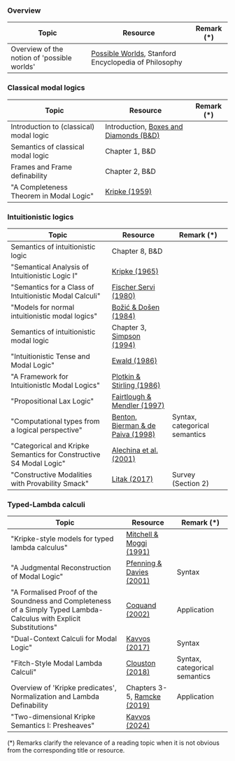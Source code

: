 ### Overview

| Topic | Resource | Remark (*) |
|-------|---------|--------|
| Overview of the notion of 'possible worlds' | [Possible Worlds](https://plato.stanford.edu/entries/possible-worlds/), Stanford Encyclopedia of Philosophy | |

### Classical modal logics

| Topic | Resource | Remark (*) |
|-------|---------|--------|
| Introduction to (classical) modal logic | Introduction, [Boxes and Diamonds (B&D)](https://bd.openlogicproject.org/) | |
| Semantics of classical modal logic | Chapter 1, B&D | |
| Frames and Frame definability | Chapter 2, B&D | |
| "A Completeness Theorem in Modal Logic" |[Kripke (1959)](https://www.jstor.org/stable/2964568)| |

### Intuitionistic logics

| Topic | Resource | Remark (*) |
|-------|---------|--------|
| Semantics of intuitionistic logic | Chapter 8, B&D | |
| "Semantical Analysis of Intuitionistic Logic I" |[Kripke (1965)](https://www.sciencedirect.com/science/article/pii/S0049237X08716859)| |
| "Semantics for a Class of Intuitionistic Modal Calculi" | [Fischer Servi (1980)](https://link.springer.com/chapter/10.1007/978-94-009-8937-5_5)| |
| "Models for normal intuitionistic modal logics" | [Božić & Došen (1984)](https://link.springer.com/article/10.1007/BF02429840) | |
| Semantics of intuitionistic modal logic | Chapter 3, [Simpson (1994)](https://era.ed.ac.uk/handle/1842/407) | |
| "Intuitionistic Tense and Modal Logic" | [Ewald (1986)](https://www.jstor.org/stable/2273953) | |
| "A Framework for Intuitionistlc Modal Logics" | [Plotkin & Stirling (1986)](https://homepages.inf.ed.ac.uk/gdp/publications/Framework_Int_Modal_Logics.pdf) | |
| "Propositional Lax Logic" | [Fairtlough & Mendler (1997)](https://www.sciencedirect.com/science/article/pii/S0890540197926274) | |
| "Computational types from a logical perspective" | [Benton, Bierman & de Paiva (1998)](https://www.cambridge.org/core/journals/journal-of-functional-programming/article/computational-types-from-a-logical-perspective/37B1EAE149C3EE88BE5A90EF9B56FD4F) | Syntax, categorical semantics |
| "Categorical and Kripke Semantics for Constructive S4 Modal Logic" | [Alechina et al. (2001)](https://link.springer.com/chapter/10.1007/3-540-44802-0_21)| |
| "Constructive Modalities with Provability Smack"| [Litak (2017)](https://arxiv.org/abs/1708.05607)| Survey (Section 2) |

### Typed-Lambda calculi

| Topic | Resource | Remark (*) |
|-------|---------|--------|
| "Kripke-style models for typed lambda calculus" | [Mitchell & Moggi (1991)](https://www.sciencedirect.com/science/article/pii/016800729190067V) | |
|"A Judgmental Reconstruction of Modal Logic" |[ Pfenning & Davies (2001)](https://www.cambridge.org/core/journals/mathematical-structures-in-computer-science/article/judgmental-reconstruction-of-modal-logic/975027BB7F07B59619913EAD4CEE52F4)| Syntax |
| "A Formalised Proof of the Soundness and Completeness of a Simply Typed Lambda-Calculus with Explicit Substitutions" | [Coquand (2002)](https://link.springer.com/article/10.1023/A:1019964114625) | Application |
| "Dual-Context Calculi for Modal Logic" |[Kavvos (2017)](https://arxiv.org/abs/1602.04860)| Syntax |
| "Fitch-Style Modal Lambda Calculi" | [Clouston (2018)](https://arxiv.org/abs/1710.08326)| Syntax, categorical semantics |
| Overview of 'Kripke predicates', Normalization and Lambda Definability | Chapters 3-5, [Ramcke (2019)](https://odr.chalmers.se/items/7a9e75ac-984a-4c3f-a0db-afb73afa759f) | Application |
| "Two-dimensional Kripke Semantics I: Presheaves" | [Kavvos (2024)](https://arxiv.org/abs/2405.04157) | |

(*) Remarks clarify the relevance of a reading topic when it is not obvious from the corresponding title or resource.
